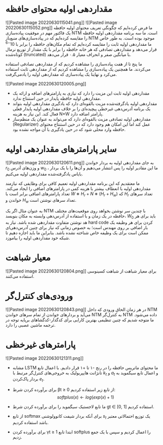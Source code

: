 # مقداردهی اولیه محتوای حافظه
![[Pasted image 20220630115041.png]]
![[Pasted image 20220630115052.png]]
ما فرض کرده‌ایم که چگونگی تعریف محتوای اولیه حافظه یک فاکتور مهم در موفقیت پیاده‌سازی NTM است. ما سه برنامه مقداردهی اولیه حافظه را مقایسه کرده‌ایم که در پیاده‌سازی‌های منبع‌باز NTM موجود بوده است. به طور خاص ما مقداردهی اولیه ثابت را مقایسه کرده‌ایم که تمام مکان‌های حافظه را برابر با $10^{-6}$ قرار می‌دهد و مقداردهی تصادفی که هر خانه حافظه را برابر با یک مقدار از توریع نرمال کوتاه‌شده  (truncated) با میانگین صفر و انحراف معیار ۰.۵ قرار می‌دهد.

ما پنج تا از هفت پیاده‌سازی را مشاهده کردیم که از مقداردهی تصادفی استفاده می‌کردند. ما همچنین یک پیاده‌سازی را مشاهده کردیم که از مقداردهی ثابت استفاده می‌کرد و نهایتا یک پیاده‌سازی که مقداردهی اولیه را یادمی‌گرفت.

![[Pasted image 20220630120005.png]]
* مقداردهی اولیه ثابت این مزیت را دارد که نیازی به پارامترهای اضافه و ارائه یک مقداردهی اولیه حافظه پایدار در حین استنتاج ندارد. 
* مقداردهی اولیه یادگرفته‌شده مزیت بالقوه‌ای دارد که یادگیری مقداردهی اولیه بتواند یک برنامه آدرس‌دهی غیرخطی پیچیده‌ای را بر خلاف مقداردهی اولیه پایدار فعلی فعال کند. این نیاز به هزینه N×W پارامتر اضافه دارد.
* مقداردهی اولیه تصادفی مزیت بالقوه‌ای دارد که می‌تواند به عنوان یک منظم‌ساز (Regularizer) عمل کند اما این امکان هم وجود دارد که در حین استنتاج محتوای حافظه وارد محلی شود که در حین یادگیری با آن مواجه نشده بود.

# سایر پارامترهای مقداردهی اولیه
![[Pasted image 20220630120611.png]]
به جای مقداردهی اولیه به بردار خواندن $r_0$ و وزن‌های آدرس $w_0$ ، ما این مقادیر اولیه را پس انتشار می‌دهیم و آن‌ها را با یک بردار بایاس یادگرفته‌شده مقداردهی اولیه می‌کنیم.

ما معتقدیم که این برنامه مقداردهی اولیه تعمیم کافی برای وظایفی که نیازمند مقداردهی اولیه با انعطاف بیشتر با هزینه کمی در پارامترهای اضافی را ایجاد می‌کند. تعداد پارامترهای اضافی برابر است با $W ∗ H_r + N ∗ (H_r + H_w)$  که $H_r$ تعداد سرهای خواندن و $H_w$ تعداد سرهای نوشتن است.

به عنوان مثال اگر یک NTM با چندین سر نوشتن بخواهد روی موقعیت‌های مختلف حافظه در یک زمان و با استفاده از آدرس‌دهی وابسته به مکان بنویسد، $W_0$ باید برای هر هد نوشتن متفاوت مقداردهی شده باشد. نیاز به hard code کردن برای هر وظیفه یک بار اضافی بر روی مهندس است؛ به خصوص زمانی که نیاز برای چنین آدرس‌دهی‌ای ممکن است برای یک وظیفه خاص شناخته نشده باشد. بنابراین ما باید اجازه دهیم تا شبکه خود مقداردهی اولیه را بیاموزد.

# معیار شباهت
![[Pasted image 20220630120804.png]]
برای معیار شباهت از شباهت کسینوسی استفاده می‌کنند.

# ورودی‌های کنترل‌گر
![[Pasted image 20220630120843.png]]
در هر زمان الحاق ورودی که داخل NTM می‌آید و بردارهای خواندن از تمام سرهای خواندن NTM به کنترل‌گر NTM داده می‌شود. 
ما متوجه شدیم که چنین تنظیمی بهترین کارایی برای کدگذار-کدگشا‌های برپایه توجه در ترجمه ماشین عصبی را دارد.

# پارامترهای غیرخظی
![[Pasted image 20220630121311.png]]
* مشابه LSTM ما محتوای ماتریس حافظه را در رنج -۱ تا +۱ قرار دادیم. با اعمال تابع تانژانت هایپربولیک به خروجی‌های کنترل‌گر مرتبط با $k_t$ و $a_t$ و اعمال تابع سیگموید به بردار پاک‌کردن $e_t$. 

* برای برآورده کردن شرط βt ≥ 0 از تابع زیر استفاده کردیم:
$$softplus(x) \leftarrow log(exp(x)+1)$$
* ما تابع لاجستیک سیگموید را برای برآورده کردن شرط gt ∈ [0, 1] استفاده کردیم.
* از تابع softmax برای آنکه بردار شیفت کانوولوشنی $s_t$ یک توزیع احتمالاتی معتبر باشد استفاده کردیم.
* برای برآورده کردن γt ≥ 1 ابتدا تابع softplus را اعمال کردیم و سپس با یک جمع زدیم.